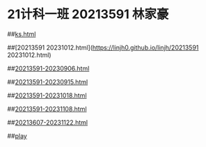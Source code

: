 # 21计科一班 20213591 林家豪
##[ks.html](https://linjh0.github.io/linjh/ks.html) 

##[20213591 20231012.html](https://linjh0.github.io/linjh/20213591 20231012.html) 

##[20213591-20230906.html](https://linjh0.github.io/linjh/20213591-20230906.html) 

##[20213591-20230915.html](https://linjh0.github.io/linjh/20213591-20230915.html) 

##[20213591-20231018.html](https://linjh0.github.io/linjh/20213591-20231018.html) 

##[20213591-20231108.html](https://linjh0.github.io/linjh/20213591-20231108.html) 

##[20213607-20231122.html](https://linjh0.github.io/linjh/20213607-20231122.html) 

##[play](https://linjh0.github.io/linjh/play) 
